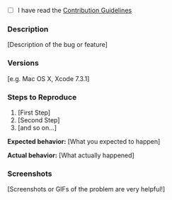 - [ ] I have read the [Contribution Guidelines](https://github.com/xcenv/xcenv/blob/master/CONTRIBUTING.md)

### Description

[Description of the bug or feature]

### Versions

[e.g. Mac OS X, Xcode 7.3.1]

### Steps to Reproduce

1. [First Step]
2. [Second Step]
3. [and so on...]

**Expected behavior:** [What you expected to happen]

**Actual behavior:** [What actually happened]

### Screenshots

[Screenshots or GIFs of the problem are very helpful!]